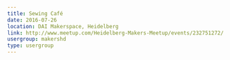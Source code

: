 ```yaml
---
title: Sewing Café
date: 2016-07-26
location: DAI Makerspace, Heidelberg
link: http://www.meetup.com/Heidelberg-Makers-Meetup/events/232751272/
usergroup: makershd
type: usergroup
---
```

